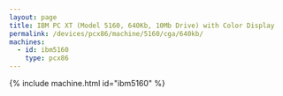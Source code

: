 ```yaml
---
layout: page
title: IBM PC XT (Model 5160, 640Kb, 10Mb Drive) with Color Display
permalink: /devices/pcx86/machine/5160/cga/640kb/
machines:
  - id: ibm5160
    type: pcx86
---
```


{% include machine.html id="ibm5160" %}
